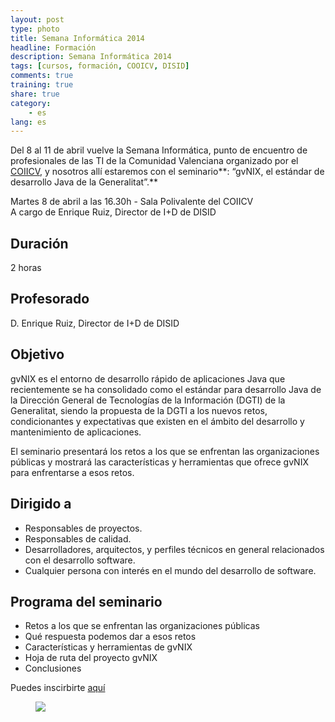 ```yaml
---
layout: post
type: photo
title: Semana Informática 2014
headline: Formación
description: Semana Informática 2014
tags: [cursos, formación, COOICV, DISID]
comments: true
training: true
share: true
category:
    - es
lang: es
---
```


Del 8 al 11 de abril vuelve la Semana Informática, punto de encuentro de
profesionales de las TI de la Comunidad Valenciana organizado por el
[COIICV][], y nosotros allí estaremos con el seminario**: “gvNIX, el
estándar de desarrollo Java de la Generalitat”.**

Martes 8 de abril a las 16.30h - Sala Polivalente del COIICV\
 A cargo de Enrique Ruiz, Director de I+D de DISID



Duración
--------

2 horas

Profesorado
-----------

D. Enrique Ruiz, Director de I+D de DISID

Objetivo
--------

gvNIX es el entorno de desarrollo rápido de aplicaciones Java que
recientemente se ha consolidado como el estándar para desarrollo Java de
la Dirección General de Tecnologías de la Información (DGTI) de la
Generalitat, siendo la propuesta de la DGTI a los nuevos retos,
condicionantes y expectativas que existen en el ámbito del desarrollo y
mantenimiento de aplicaciones.

El seminario presentará los retos a los que se enfrentan las
organizaciones públicas y mostrará las características y herramientas
que ofrece gvNIX para enfrentarse a esos retos.

Dirigido a
----------

-   Responsables de proyectos.
-   Responsables de calidad.
-   Desarrolladores, arquitectos, y perfiles técnicos en general
    relacionados con el desarrollo software.
-   Cualquier persona con interés en el mundo del desarrollo de
    software.

Programa del seminario
----------------------

-   Retos a los que se enfrentan las organizaciones públicas
-   Qué respuesta podemos dar a esos retos
-   Características y herramientas de gvNIX
-   Hoja de ruta del proyecto gvNIX
-   Conclusiones

Puedes inscirbirte [aquí][]


<figure>
  <a href="{{ site.url }}/images/post/semana-informatica.png"><img src="{{ site.url }}/images/post/semana-informatica.png"></a>
</figure>


  [COIICV]: http://www.coiicv.org/
  [aquí]: http://í%20http://www.semanainformatica.com/edicion-2014/inscripcion
